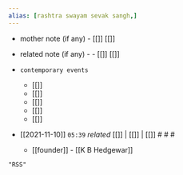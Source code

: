 ```yaml
---
alias: [rashtra swayam sevak sangh,]
---
```

- mother note (if any)
		- [[]] [[]]
- related note (if any) -
		- [[]] [[]]
- `contemporary events`
	- [[]]
	- [[]]
	- [[]]
	- [[]]
	- [[]]

- [[2021-11-10]]  `05:39` _related_ [[]] | [[]] | [[]] # # #
	- [[founder]] - [[K B Hedgewar]]

```query
"RSS"
```